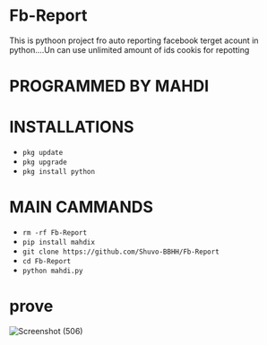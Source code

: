 # Fb-Report
This is pythoon project fro auto reporting facebook terget acount in python....Un can use unlimited amount of ids cookis for repotting 

# PROGRAMMED BY MAHDI

# INSTALLATIONS

- `pkg update`
- `pkg upgrade`
- `pkg install python`

# MAIN CAMMANDS
- `rm -rf Fb-Report`
- `pip install mahdix`
- `git clone https://github.com/Shuvo-BBHH/Fb-Report`
- `cd Fb-Report`
- `python mahdi.py`


# prove
![Screenshot (506)](https://github.com/Shuvo-BBHH/Fb-Report/assets/98658558/39cfe076-faa6-4300-8528-7ada66baa06b)
